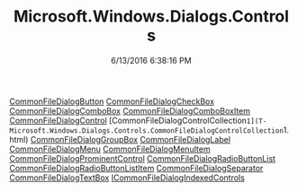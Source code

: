 ﻿---
title: Microsoft.Windows.Dialogs.Controls
date: 6/13/2016 6:38:16 PM
---

[CommonFileDialogButton](T-Microsoft.Windows.Dialogs.Controls.CommonFileDialogButton.html)
[CommonFileDialogCheckBox](T-Microsoft.Windows.Dialogs.Controls.CommonFileDialogCheckBox.html)
[CommonFileDialogComboBox](T-Microsoft.Windows.Dialogs.Controls.CommonFileDialogComboBox.html)
[CommonFileDialogComboBoxItem](T-Microsoft.Windows.Dialogs.Controls.CommonFileDialogComboBoxItem.html)
[CommonFileDialogControl](T-Microsoft.Windows.Dialogs.Controls.CommonFileDialogControl.html)
[CommonFileDialogControlCollection`1](T-Microsoft.Windows.Dialogs.Controls.CommonFileDialogControlCollection`1.html)
[CommonFileDialogGroupBox](T-Microsoft.Windows.Dialogs.Controls.CommonFileDialogGroupBox.html)
[CommonFileDialogLabel](T-Microsoft.Windows.Dialogs.Controls.CommonFileDialogLabel.html)
[CommonFileDialogMenu](T-Microsoft.Windows.Dialogs.Controls.CommonFileDialogMenu.html)
[CommonFileDialogMenuItem](T-Microsoft.Windows.Dialogs.Controls.CommonFileDialogMenuItem.html)
[CommonFileDialogProminentControl](T-Microsoft.Windows.Dialogs.Controls.CommonFileDialogProminentControl.html)
[CommonFileDialogRadioButtonList](T-Microsoft.Windows.Dialogs.Controls.CommonFileDialogRadioButtonList.html)
[CommonFileDialogRadioButtonListItem](T-Microsoft.Windows.Dialogs.Controls.CommonFileDialogRadioButtonListItem.html)
[CommonFileDialogSeparator](T-Microsoft.Windows.Dialogs.Controls.CommonFileDialogSeparator.html)
[CommonFileDialogTextBox](T-Microsoft.Windows.Dialogs.Controls.CommonFileDialogTextBox.html)
[ICommonFileDialogIndexedControls](T-Microsoft.Windows.Dialogs.Controls.ICommonFileDialogIndexedControls.html)
